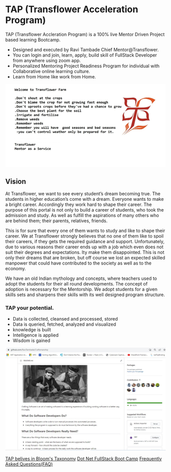# TAP (Transflower Acceleration Program)
TAP (Transflower Accleration Program) is a  100% live Mentor Driven Project based learning Bootcamp. 
- Designed and executed by Ravi Tambade Chief Mentor@Transflower. 
- You can login and join, learn, apply, build skill of FullStack Developer from anywhere using zoom app.
- Personalized Mentoring Project Readiness Program for individual with Collaborative online learning culture.
- Learn from Home like work from Home.

<img src="/images/TransflowerFarm.jpg"/>

## Vision

At Transflower, we want to see every student’s dream becoming true. The students in higher education’s come with a dream.  Everyone wants to make a bright career. Accordingly  they work hard to shape their career. The purpose of this portal is not only to build a career of students, who took the admission and study. As well as fulfill the aspirations of many others who are behind them; their parents, relatives, friends.

This is for sure that every one of them wants to study and like to shape their career. We at Transflower strongly believes that no one of them like to spoil their careers, if they gets the required guidance and support. Unfortunately, due to various reasons their career ends up with a job which even does not suit their degrees and expectations.  Ity make them disappointed. This is not only their dreams that are broken, but off course we lost an expected skilled manpower that could have contributed to the society as well as to the economy.

We have an old Indian mythology and concepts, where teachers used to adopt the students for their all round developments. The concept of adoption is necessary for the Mentorship. We  adopt students for a given skills sets and sharpens their skills with its well designed program structure.

### TAP your potential.
- Data is collected, cleansed and processed, stored
- Data is queried, fetched, analyzed and visualized
- knowledge is built
- Intelligence is applied
- Wisdom is gained

<img src="/images/TAP_Internship.jpg"/>

[TAP belives in Bloom's Taxonomy](https://github.com/RaviTambade/tap/blob/main/bloomsTaxonomyTAP.md)
[Dot Net FullStack Boot Camp](https://github.com/RaviTambade/tap/blob/main/dotnet.md)
[Frequently Asked Questions(FAQ)](https://github.com/RaviTambade/tap/blob/main/FAQ.md)
